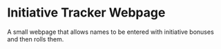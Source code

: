 # Initiative Tracker Webpage
 A small webpage that allows names to be entered with initiative bonuses and then rolls them.
